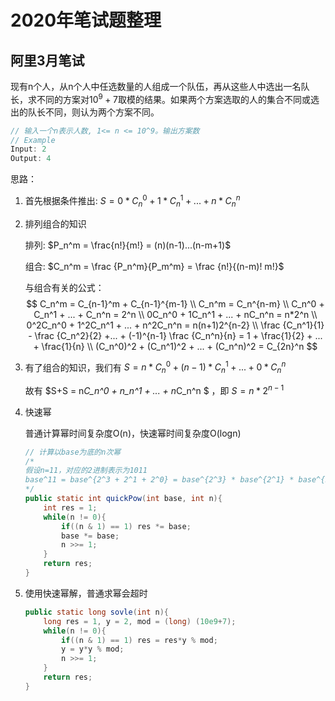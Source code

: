 # 2020年笔试题整理

## 阿里3月笔试

现有n个人，从n个人中任选数量的人组成一个队伍，再从这些人中选出一名队长，求不同的方案对$10^{9}+7$取模的结果。如果两个方案选取的人的集合不同或选出的队长不同，则认为两个方案不同。

```java
// 输入一个n表示人数, 1<= n <= 10^9。输出方案数
// Example
Input: 2
Output: 4
```

思路：

1. 首先根据条件推出: $S = 0*C_n^0 + 1*C_n^1 + ... + n*C_n^n$ 

2. 排列组合的知识

   排列: $P_n^m = \frac{n!}{m!} = (n)(n-1)...(n-m+1)$ 

   组合: $C_n^m = \frac {P_n^m}{P_m^m} = \frac {n!}{(n-m)! m!}$ 

   与组合有关的公式：
   $$
   C_n^m = C_{n-1}^m + C_{n-1}^{m-1} \\
   C_n^m = C_n^{n-m} \\
   C_n^0 + C_n^1 + ... + C_n^n = 2^n \\
   0C_n^0 + 1C_n^1 + ... + nC_n^n = n*2^n \\
   0^2C_n^0 + 1^2C_n^1 + ... + n^2C_n^n = n(n+1)2^{n-2} \\
   \frac {C_n^1}{1} - \frac {C_n^2}{2} +... + (-1)^{n-1} \frac {C_n^n}{n} = 1 + \frac{1}{2} + ... + \frac{1}{n} \\
   (C_n^0)^2 + (C_n^1)^2 + ... + (C_n^n)^2 = C_{2n}^n
   $$

3. 有了组合的知识，我们有 $S = n*C_n^0 + (n-1)*C_n^{1} + ... + 0*C_n^n$ 

   故有 $S+S = n*C_n^0 + n_n^1 + ... + n*C_n^n $ ，即 $S = n*2^{n-1}$ 

4. 快速幂

   普通计算幂时间复杂度O(n)，快速幂时间复杂度O(logn)

   ```java
   // 计算以base为底的n次幂
   /*
   假设n=11，对应的2进制表示为1011
   base^11 = base^{2^3 + 2^1 + 2^0} = base^{2^3} * base^{2^1} * base^{2^0}
   */
   public static int quickPow(int base, int n){
       int res = 1;
       while(n != 0){
           if((n & 1) == 1)	res *= base;
           base *= base;
           n >>= 1;
       }
       return res;
   }
   ```

5. 使用快速幂解，普通求幂会超时

   ```java
   public static long sovle(int n){
       long res = 1, y = 2, mod = (long) (10e9+7);
       while(n != 0){
           if((n & 1) == 1)	res = res*y % mod;
           y = y*y % mod;
           n >>= 1;
       }
       return res;
   }
   ```
